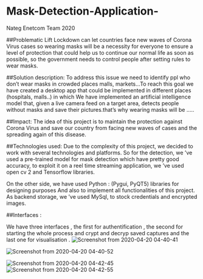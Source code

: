 # Mask-Detection-Application-
Nateg Enetcom Team 2020 

##Problematic
Lift Lockdown can let countries face new waves of Corona Virus cases so wearing masks will be a necessity for everyone to ensure a level of protection that could help us to continue our normal life as soon as possible, so the government needs to control people after setting rules to wear masks.


##Solution description:
To address this issue we need to identify ppl who don’t wear masks in crowded places malls, markets...To reach this goal we have created a desktop app that could be implemented in different places (hospitals, malls..) in which We have implemented an artificial intelligence model that, given a live camera feed on a target area, detects people without masks and save their pictures.that’s why wearing masks will be …..


##Impact:
The idea of this project is to maintain the protection against Corona Virus and save our country from facing new waves of cases and the spreading again of this disease.


##Technologies used:
Due to the complexity of this project, we decided to work with several technologies and platforms.
So for the detection, we ’ve used a pre-trained model for mask detection which have pretty good accuracy, to exploit it on a reel time streaming application, we ’ve used open cv 2 and Tensorflow libraries.


On the other side, we have used Python : (Pygui, PyQT5)  libraries for designing purposes 
And also to implement all functionalities of this project. 
As backend storage, we ’ve used MySql, to stock credentials and encrypted images.

##Interfaces : 

We have three interfaces , the first for authentification , the second for starting the whole process and crypt and decryp saved 
captures and the last one for visualisation . 
![Screenshot from 2020-04-20 04-40-41](https://user-images.githubusercontent.com/54064593/79709398-b2ca0000-8287-11ea-999c-82e8f3f1147e.png)

![Screenshot from 2020-04-20 04-40-52](https://user-images.githubusercontent.com/54064593/79709800-c1fd7d80-8288-11ea-954f-4c54358f21ed.png)

![Screenshot from 2020-04-20 04-42-45](https://user-images.githubusercontent.com/54064593/79709804-c5910480-8288-11ea-8bda-da979723fd7a.png)
![Screenshot from 2020-04-20 04-42-55](https://user-images.githubusercontent.com/54064593/79709819-cc1f7c00-8288-11ea-9cff-ee8a845389c4.png)





